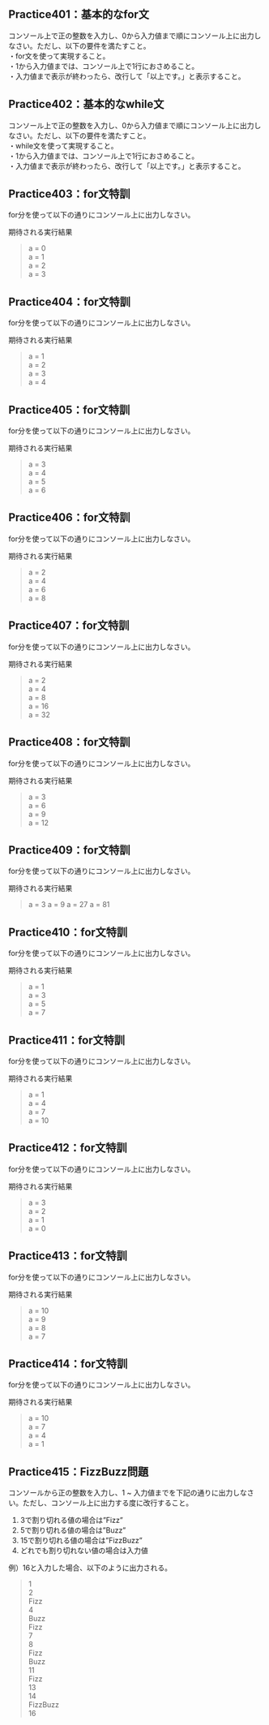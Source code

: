 ## Practice401：基本的なfor文  

コンソール上で正の整数を入力し、0から入力値まで順にコンソール上に出力しなさい。ただし、以下の要件を満たすこと。  
・for文を使って実現すること。  
・1から入力値までは、コンソール上で1行におさめること。  
・入力値まで表示が終わったら、改行して「以上です。」と表示すること。  


## Practice402：基本的なwhile文  

コンソール上で正の整数を入力し、0から入力値まで順にコンソール上に出力しなさい。ただし、以下の要件を満たすこと。   
・while文を使って実現すること。  
・1から入力値までは、コンソール上で1行におさめること。  
・入力値まで表示が終わったら、改行して「以上です。」と表示すること。  


## Practice403：for文特訓  

for分を使って以下の通りにコンソール上に出力しなさい。  

期待される実行結果
> a = 0  
> a = 1  
> a = 2  
> a = 3  


## Practice404：for文特訓  

for分を使って以下の通りにコンソール上に出力しなさい。  

期待される実行結果  
> a = 1  
> a = 2  
> a = 3  
> a = 4  


## Practice405：for文特訓  

for分を使って以下の通りにコンソール上に出力しなさい。  
 
期待される実行結果  
> a = 3   
> a = 4  
> a = 5  
> a = 6  


## Practice406：for文特訓  

for分を使って以下の通りにコンソール上に出力しなさい。  

期待される実行結果  
> a = 2  
> a = 4  
> a = 6  
> a = 8  


## Practice407：for文特訓  

for分を使って以下の通りにコンソール上に出力しなさい。 

期待される実行結果  
> a = 2  
> a = 4  
> a = 8  
> a = 16  
> a = 32  


## Practice408：for文特訓  

for分を使って以下の通りにコンソール上に出力しなさい。  

期待される実行結果  
> a = 3  
> a = 6  
> a = 9  
> a = 12  


## Practice409：for文特訓  

for分を使って以下の通りにコンソール上に出力しなさい。  

期待される実行結果  
> a = 3
> a = 9
> a = 27
> a = 81

 
## Practice410：for文特訓  

for分を使って以下の通りにコンソール上に出力しなさい。  

期待される実行結果  
> a = 1  
> a = 3  
> a = 5  
> a = 7  

 
## Practice411：for文特訓  
 
for分を使って以下の通りにコンソール上に出力しなさい。  

期待される実行結果  

> a = 1  
> a = 4  
> a = 7  
> a = 10  


## Practice412：for文特訓  

for分を使って以下の通りにコンソール上に出力しなさい。  

期待される実行結果  
> a = 3   
> a = 2  
> a = 1  
> a = 0  


## Practice413：for文特訓  

for分を使って以下の通りにコンソール上に出力しなさい。  

期待される実行結果  
> a = 10  
> a = 9  
> a = 8  
> a = 7  


## Practice414：for文特訓  

for分を使って以下の通りにコンソール上に出力しなさい。  

期待される実行結果  
> a = 10  
> a = 7  
> a = 4  
> a = 1  


## Practice415：FizzBuzz問題  

コンソールから正の整数を入力し、1 ~ 入力値までを下記の通りに出力しなさい。ただし、コンソール上に出力する度に改行すること。  

1. 3で割り切れる値の場合は”Fizz”  
2. 5で割り切れる値の場合は”Buzz”  
3. 15で割り切れる値の場合は”FizzBuzz”   
4. どれでも割り切れない値の場合は入力値  

例）16と入力した場合、以下のように出力される。  
> 1  
> 2  
> Fizz  
> 4  
> Buzz  
> Fizz  
> 7  
> 8  
> Fizz  
> Buzz  
> 11  
> Fizz  
> 13   
> 14  
> FizzBuzz  
> 16  

